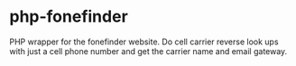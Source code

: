 php-fonefinder
==============

PHP wrapper for the fonefinder website. Do cell carrier reverse look ups with just a cell phone number and get the carrier name and email gateway.
